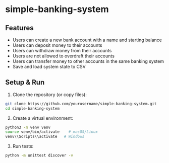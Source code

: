 # simple-banking-system

## Features
- Users can create a new bank account with a name and starting balance 
- Users can deposit money to their accounts 
- Users can withdraw money from their accounts 
- Users are not allowed to overdraft their accounts 
- Users can transfer money to other accounts in the same banking system 
- Save and load system state to CSV 

## Setup & Run

1. Clone the repository (or copy files):
```bash
git clone https://github.com/yourusername/simple-banking-system.git
cd simple-banking-system
```

2. Create a virtual environment:
```bash
python3 -m venv venv
source venv/bin/activate    # macOS/Linux
venv\\Scripts\\activate   # Windows
```

3. Run tests:
```bash
python -m unittest discover -v
```